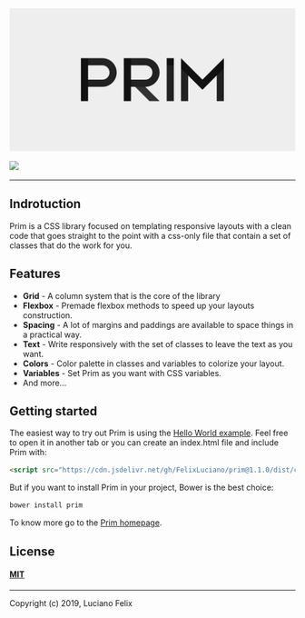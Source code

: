 ![Prim](public/images/prim-banner.svg)

[![](https://data.jsdelivr.com/v1/package/gh/FelixLuciano/prim/badge)](https://www.jsdelivr.com/package/gh/FelixLuciano/prim)

---

## Indrotuction
Prim is a CSS library focused on templating responsive layouts with a clean code that goes straight to the point with a css-only file that contain a set of classes that do the work for you.


## Features
- **Grid** - A column system that is the core of the library
- **Flexbox** - Premade flexbox methods to speed up your layouts construction.
- **Spacing** - A lot of margins and paddings are available to space things in a practical way.
- **Text** - Write responsively with the set of classes to leave the text as you want.
- **Colors** - Color palette in classes and variables to colorize your layout.
- **Variables** - Set Prim as you want with CSS variables.
- And more...


## Getting started
The easiest way to try out Prim is using the [Hello World example](https://jsfiddle.net/FelixLuciano/r6Laxep2). Feel free to open it in another tab or you can create an index.html file and include Prim with:

```html
<script src="https://cdn.jsdelivr.net/gh/FelixLuciano/prim@1.1.0/dist/css/prim.min.css">
```

But if you want to install Prim in your project, Bower is the best choice:

```bash
bower install prim
```

To know more go to the [Prim homepage](https://felixluciano.github.io/prim).


## License
#### [MIT](https://github.com/FelixLuciano/prim/blob/master/LICENSE)

---

Copyright (c) 2019, Luciano Felix
